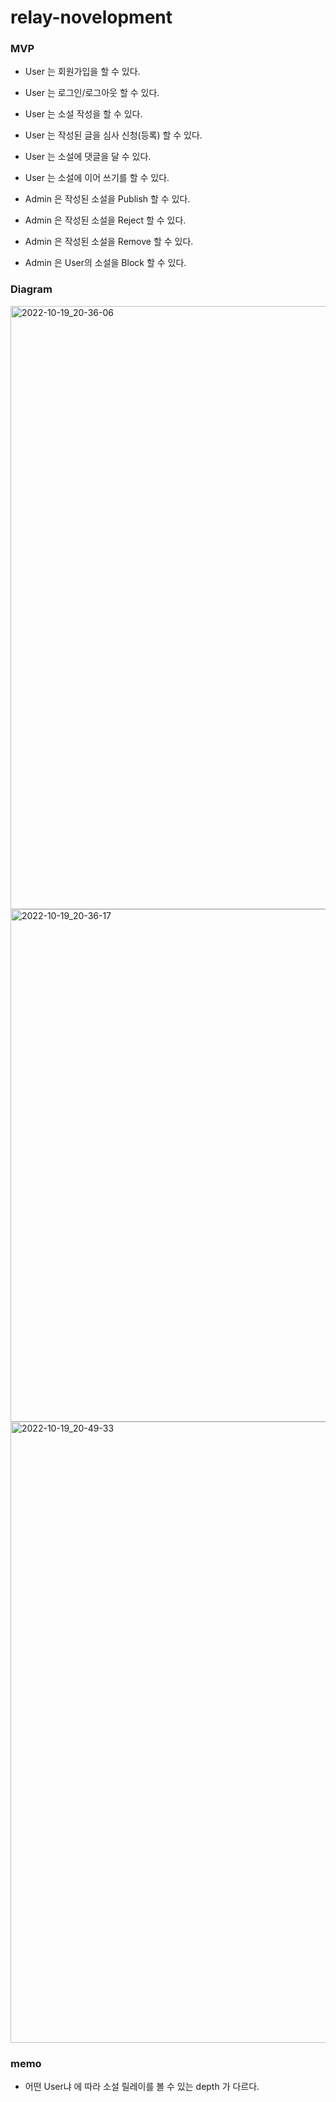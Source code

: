 # relay-novelopment


### MVP
- User 는 회원가입을 할 수 있다.
- User 는 로그인/로그아웃 할 수 있다.
- User 는 소설 작성을 할 수 있다.
- User 는 작성된 글을 심사 신청(등록) 할 수 있다.
- User 는 소설에 댓글을 달 수 있다.
- User 는 소설에 이어 쓰기를 할 수 있다.

- Admin 은 작성된 소설을 Publish 할 수 있다.
- Admin 은 작성된 소설을 Reject 할 수 있다.
- Admin 은 작성된 소설을 Remove 할 수 있다.
- Admin 은 User의 소설을 Block 할 수 있다.



### Diagram
<img width="965" alt="2022-10-19_20-36-06" src="https://user-images.githubusercontent.com/74708028/196680289-679924e2-cf96-469a-ad02-73865f96ff1b.png">

<img width="820" alt="2022-10-19_20-36-17" src="https://user-images.githubusercontent.com/74708028/196680360-b8222e6c-7c9c-4c9b-a2b5-9d51b4541310.png">

<img width="994" alt="2022-10-19_20-49-33" src="https://user-images.githubusercontent.com/74708028/196682868-8f7970a6-52df-45e6-acd1-01ea4bdbc2e4.png">


### memo
- 어떤 User냐 에 따라 소설 릴레이를 볼 수 있는 depth 가 다르다.
